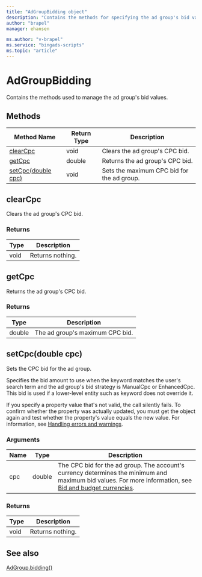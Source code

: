 ```yaml
---
title: "AdGroupBidding object"
description: "Contains the methods for specifying the ad group's bid values."
author: "brapel"
manager: ehansen

ms.author: "v-brapel"
ms.service: "bingads-scripts"
ms.topic: "article"
---
```


# AdGroupBidding

Contains the methods used to manage the ad group's bid values.

## Methods
|Method Name|Return Type|Description|
|-|-|-
[clearCpc](#clearcpc)|void|Clears the ad group's CPC bid.
[getCpc](#getcpc)|double|Returns the ad group's CPC bid.
[setCpc(double cpc)](#setcpc-double-cpc-)|void|Sets the maximum CPC bid for the ad group.

## <a name="clearcpc"></a>clearCpc
Clears the ad group's CPC bid. 

### Returns
|Type|Description|
|-|-
void|Returns nothing.

## <a name="getcpc"></a>getCpc
Returns the ad group's CPC bid. 

### Returns
|Type|Description|
|-|-
double|The ad group's maximum CPC bid.

## <a name="setcpc-double-cpc-"></a>setCpc(double cpc)
Sets the CPC bid for the ad group. 

Specifies the bid amount to use when the keyword matches the user's search term and the ad group's bid strategy is ManualCpc or EnhancedCpc. This bid is used if a lower-level entity such as keyword does not override it.

If you specify a property value that's not valid, the call silently fails. To confirm whether the property was actually updated, you must get the object again and test whether the property's value equals the new value. For information, see [Handling errors and warnings](../concepts/errors-and-warnings.md).

### Arguments
|Name|Type|Description|
|-|-|-
cpc|double|The CPC bid for the ad group. The account's currency determines the minimum and maximum bid values. For more information, see [Bid and budget currencies](/bingads/guides/currencies#bidandbudget).

### Returns
|Type|Description|
|-|-
void|Returns nothing.


## See also

[AdGroup.bidding()](AdGroup.md#bidding)